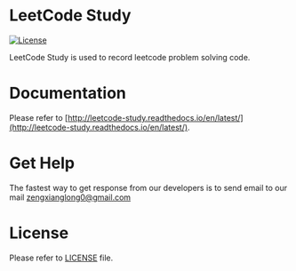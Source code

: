 LeetCode Study
============

[![License](https://img.shields.io/badge/license-Apache%202-4EB1BA.svg)](https://www.apache.org/licenses/LICENSE-2.0.html)


LeetCode Study is used to record leetcode problem solving code.


Documentation
=============
Please refer to [http://leetcode-study.readthedocs.io/en/latest/](http://leetcode-study.readthedocs.io/en/latest/).

Get Help
============
The fastest way to get response from our developers is to send email to our mail <zengxianglong0@gmail.com>

License
============
Please refer to [LICENSE](https://github.com/beyondkoma/leetcode_study/blob/master/LICENSE) file.

